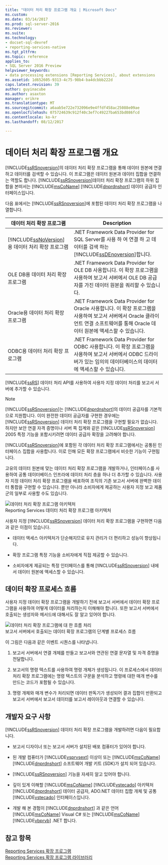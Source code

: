 ```yaml
---
title: "데이터 처리 확장 프로그램 개요 | Microsoft Docs"
ms.custom: 
ms.date: 03/14/2017
ms.prod: sql-server-2016
ms.reviewer: 
ms.suite: 
ms.technology:
- docset-sql-devref
- reporting-services-native
ms.tgt_pltfrm: 
ms.topic: reference
applies_to:
- SQL Server 2016 Preview
helpviewer_keywords:
- data processing extensions [Reporting Services], about extensions
ms.assetid: 1d652605-9313-4c75-98b4-ba4dcbbb222d
caps.latest.revision: 39
author: guyinacube
ms.author: asaxton
manager: erikre
ms.translationtype: MT
ms.sourcegitcommit: a6aab5e722e732096e9e4ffdf458ac25088e09ae
ms.openlocfilehash: 075724639c912f40c3ef7c49227ba653bd086fcd
ms.contentlocale: ko-kr
ms.lasthandoff: 08/12/2017

---
```

# <a name="data-processing-extensions-overview"></a>데이터 처리 확장 프로그램 개요
  [!INCLUDE[ssRSnoversion](../../../includes/ssrsnoversion-md.md)]의 데이터 처리 확장 프로그램을 통해 데이터 원본에 연결하고 데이터를 검색할 수 있습니다. 이 프로그램은 데이터 원본과 데이터 집합을 연결하는 역할도 합니다. [!INCLUDE[ssRSnoversion](../../../includes/ssrsnoversion-md.md)]데이터 처리 확장 프로그램의 하위 집합을 본떠서는 [!INCLUDE[msCoName](../../../includes/msconame-md.md)] [!INCLUDE[dnprdnshort](../../../includes/dnprdnshort-md.md)] 데이터 공급자 인터페이스입니다.  
  
 다음 표에서는 [!INCLUDE[ssRSnoversion](../../../includes/ssrsnoversion-md.md)]에 포함된 데이터 처리 확장 프로그램을 나열합니다.  
  
|데이터 처리 확장 프로그램|Description|  
|-------------------------------|-----------------|  
|[!INCLUDE[ssNoVersion](../../../includes/ssnoversion-md.md)]용 데이터 처리 확장 프로그램|.NET Framework Data Provider for SQL Server를 사용 하 여 연결 하 고 데이터를 검색 하는 [!INCLUDE[ssDEnoversion](../../../includes/ssdenoversion-md.md)]합니다.|  
|OLE DB용 데이터 처리 확장 프로그램|.NET Framework Data Provider for OLE DB 사용합니다. 이 확장 프로그램을 사용하여 보고서 서버에서 OLE DB 공급자를 가진 데이터 원본을 쿼리할 수 있습니다.|  
|Oracle용 데이터 처리 확장 프로그램|.NET Framework Data Provider for Oracle 사용합니다. 이 확장 프로그램을 사용하여 보고서 서버에서 Oracle 클라이언트 연결 소프트웨어를 통해 Oracle 데이터 원본에 액세스할 수 있습니다.|  
|ODBC용 데이터 처리 확장 프로그램|.NET Framework Data Provider for ODBC 사용합니다. 이 확장 프로그램을 사용하여 보고서 서버에서 ODBC 드라이버가 있는 임의의 데이터베이스의 데이터에 액세스할 수 있습니다.|  
  
 [!INCLUDE[ssRS](../../../includes/ssrs-md.md)] 데이터 처리 API를 사용하여 사용자 지정 데이터 처리를 보고서 서버에 추가할 수 있습니다.  
  
> [!NOTE]  
>  [!INCLUDE[ssRSnoversion](../../../includes/ssrsnoversion-md.md)]는 [!INCLUDE[dnprdnshort](../../../includes/dnprdnshort-md.md)]의 데이터 공급자를 기본적으로 지원합니다. 이미 완전한 데이터 공급자를 구현한 경우에는 [!INCLUDE[ssRSnoversion](../../../includes/ssrsnoversion-md.md)] 데이터 처리 확장 프로그램을 구현할 필요가 없습니다. 하지만 보안 연결 자격 증명이나 서버 쪽 집계와 같은 [!INCLUDE[ssRSnoversion](../../../includes/ssrsnoversion-md.md)] 2005 특정 기능을 포함시키려면 데이터 공급자 확장을 고려해야 합니다.  
  
 [!INCLUDE[ssRSnoversion](../../../includes/ssrsnoversion-md.md)]에 포함된 각 데이터 처리 확장 프로그램에서는 공통된 인터페이스 집합을 사용합니다. 이로 인해 모든 확장 프로그램에서 비슷한 기능이 구현됩니다.  
  
 고유의 데이터 원본에 맞는 데이터 처리 확장 프로그램을 개발하거나, 인터페이스를 사용하여 공통 데이터베이스 인프라에 데이터 처리 층을 하나 더 추가할 수 있습니다. 사용자 지정 데이터 처리 확장 프로그램을 배포하여 조직의 기존 보고서 서버에 완벽한 데이터 통합을 구현할 수 있습니다. 뿐만 아니라 소비자에게 제공하는 사용자 지정 보고 제품군의 일부로 사용할 수도 있습니다.  
  
 ![데이터 처리 확장 프로그램 아키텍처](../../../reporting-services/extensions/data-processing/media/bk-dataprocess-extensions.gif "데이터 처리 확장 프로그램 아키텍처")  
Reporting Services 데이터 처리 확장 프로그램 아키텍처  
  
 사용자 지정 [!INCLUDE[ssRSnoversion](../../../includes/ssrsnoversion-md.md)] 데이터 처리 확장 프로그램을 구현하면 다음과 같은 이점이 있습니다.  
  
-   데이터 액세스 아키텍처가 단순해지므로 유지 관리가 더 편리하고 성능이 향상됩니다.  
  
-   확장 프로그램 특정 기능을 소비자에게 직접 제공할 수 있습니다.  
  
-   소비자에게 제공되는 특정 인터페이스를 통해 [!INCLUDE[ssRSnoversion](../../../includes/ssrsnoversion-md.md)] 내에서 데이터 원본에 액세스할 수 있습니다.  
  
## <a name="data-extension-process-flow"></a>데이터 확장 프로세스 흐름  
 사용자 지정 데이터 확장 프로그램을 개발하기 전에 보고서 서버에서 데이터 확장 프로그램을 사용하여 어떻게 데이터를 처리하는지 이해해야 합니다. 또한 보고서 서버에서 호출되는 생성자와 메서드에 대해서도 잘 알고 있어야 합니다.  
  
 ![데이터 처리 확장 프로그램에 대 한 흐름 처리](../../../reporting-services/extensions/data-processing/media/bk-ext-01.gif "데이터 처리 확장 프로그램에 대 한 흐름을 처리 합니다.")  
보고서 서버에서 호출되는 데이터 확장 프로그램의 단계별 프로세스 흐름  
  
 이 그림은 다음과 같은 이벤트 시퀀스를 나타냅니다.  
  
1.  보고서 서버에서 연결 개체를 만들고 보고서와 연관된 연결 문자열 및 자격 증명을 전달합니다.  
  
2.  보고서의 명령 텍스트를 사용하여 명령 개체가 생성됩니다. 이 프로세스에서 데이터 처리 확장 프로그램에는 명령 텍스트의 구문을 분석하고 명령에 대한 매개 변수를 만드는 코드가 포함될 수 있습니다.  
  
3.  명령 개체와 매개 변수가 처리되면 데이터 판독기가 생성되어 결과 집합이 반환되고 보고서 서버에서 보고서 데이터를 보고서 레이아웃과 연결할 수 있습니다.  
  
## <a name="developer-requirements"></a>개발자 요구 사항  
 [!INCLUDE[ssRSnoversion](../../../includes/ssrsnoversion-md.md)] 데이터 처리 확장 프로그램을 개발하려면 다음이 필요합니다.  
  
-   보고서 디자이너 또는 보고서 서버가 설치된 배포 컴퓨터가 있어야 합니다.  
  
-   된 개발 컴퓨터가 [!INCLUDE[vsprvsext](../../../includes/vsprvsext-md.md)] 이상이 또는 [!INCLUDE[msCoName](../../../includes/msconame-md.md)] [!INCLUDE[dnprdnshort](../../../includes/dnprdnshort-md.md)] 소프트웨어 개발 키트 (SDK)가 설치 되어 있습니다.  
  
-   [!INCLUDE[ssRSnoversion](../../../includes/ssrsnoversion-md.md)] 기능을 자세히 알고 있어야 합니다.  
  
-   깊이 있게 이해할 [!INCLUDE[msCoName](../../../includes/msconame-md.md)] [!INCLUDE[vstecado](../../../includes/vstecado-md.md)] 아키텍처 [!INCLUDE[dnprdnshort](../../../includes/dnprdnshort-md.md)] 데이터 공급자, ADO.NET 데이터 집합 개체 및 공통 [!INCLUDE[vstecado](../../../includes/vstecado-md.md)] 인터페이스입니다.  
  
-   개발 해 본 경험이 [!INCLUDE[dnprdnshort](../../../includes/dnprdnshort-md.md)] 과 같은 언어 [!INCLUDE[msCoName](../../../includes/msconame-md.md)] Visual C# 또는 [!INCLUDE[msCoName](../../../includes/msconame-md.md)] [!INCLUDE[vbprvb](../../../includes/vbprvb-md.md)] .NET 합니다.  
  
## <a name="see-also"></a>참고 항목  
 [Reporting Services 확장 프로그램](../../../reporting-services/extensions/reporting-services-extensions.md)   
 [Reporting Services 확장 프로그램 라이브러리](../../../reporting-services/extensions/reporting-services-extension-library.md)  
  
  
